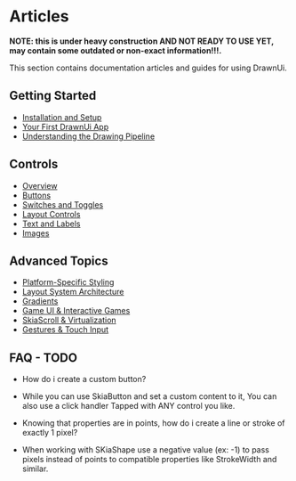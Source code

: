 # Articles

__NOTE: this is under heavy construction AND NOT READY TO USE YET, may contain some outdated or non-exact information!!!.__  

This section contains documentation articles and guides for using DrawnUi.

## Getting Started

- [Installation and Setup](getting-started.md)
- [Your First DrawnUi App](first-app.md)
- [Understanding the Drawing Pipeline](drawing-pipeline.md)

## Controls

- [Overview](controls/index.md)
- [Buttons](controls/buttons.md)
- [Switches and Toggles](controls/switches.md)
- [Layout Controls](controls/layouts.md)
- [Text and Labels](controls/text.md)
- [Images](controls/images.md)

## Advanced Topics

- [Platform-Specific Styling](advanced/platform-styling.md)
- [Layout System Architecture](advanced/layout-system.md)
- [Gradients](advanced/gradients.md)
- [Game UI & Interactive Games](advanced/game-ui.md)
- [SkiaScroll & Virtualization](advanced/skiascroll.md)
- [Gestures & Touch Input](advanced/gestures.md)


## FAQ - TODO

- How do i create a custom button?
- While you can use SkiaButton and set a custom content to it, You can also use a click handler Tapped with ANY control you like.

- Knowing that properties are in points, how do i create a line or stroke of exactly 1 pixel?
- When working with SKiaShape use a negative value (ex: -1) to pass pixels instead of points to compatible properties like StrokeWidth and similar.
